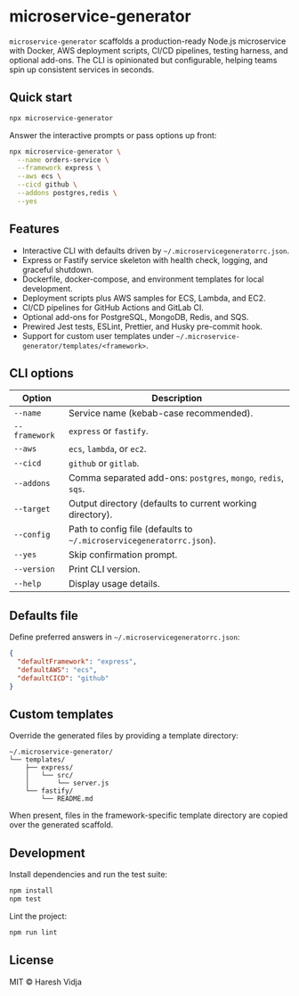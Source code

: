 # microservice-generator

`microservice-generator` scaffolds a production-ready Node.js microservice with Docker, AWS deployment scripts, CI/CD pipelines, testing harness, and optional add-ons. The CLI is opinionated but configurable, helping teams spin up consistent services in seconds.

## Quick start

```bash
npx microservice-generator
```

Answer the interactive prompts or pass options up front:

```bash
npx microservice-generator \
  --name orders-service \
  --framework express \
  --aws ecs \
  --cicd github \
  --addons postgres,redis \
  --yes
```

## Features

- Interactive CLI with defaults driven by `~/.microservicegeneratorrc.json`.
- Express or Fastify service skeleton with health check, logging, and graceful shutdown.
- Dockerfile, docker-compose, and environment templates for local development.
- Deployment scripts plus AWS samples for ECS, Lambda, and EC2.
- CI/CD pipelines for GitHub Actions and GitLab CI.
- Optional add-ons for PostgreSQL, MongoDB, Redis, and SQS.
- Prewired Jest tests, ESLint, Prettier, and Husky pre-commit hook.
- Support for custom user templates under `~/.microservice-generator/templates/<framework>`.

## CLI options

| Option           | Description                                                  |
| ---------------- | ------------------------------------------------------------ |
| `--name`         | Service name (kebab-case recommended).                       |
| `--framework`    | `express` or `fastify`.                                      |
| `--aws`          | `ecs`, `lambda`, or `ec2`.                                   |
| `--cicd`         | `github` or `gitlab`.                                        |
| `--addons`       | Comma separated add-ons: `postgres`, `mongo`, `redis`, `sqs`. |
| `--target`       | Output directory (defaults to current working directory).    |
| `--config`       | Path to config file (defaults to `~/.microservicegeneratorrc.json`). |
| `--yes`          | Skip confirmation prompt.                                    |
| `--version`      | Print CLI version.                                           |
| `--help`         | Display usage details.                                       |

## Defaults file

Define preferred answers in `~/.microservicegeneratorrc.json`:

```json
{
  "defaultFramework": "express",
  "defaultAWS": "ecs",
  "defaultCICD": "github"
}
```

## Custom templates

Override the generated files by providing a template directory:

```
~/.microservice-generator/
└── templates/
    ├── express/
    │   └── src/
    │       └── server.js
    └── fastify/
        └── README.md
```

When present, files in the framework-specific template directory are copied over the generated scaffold.

## Development

Install dependencies and run the test suite:

```bash
npm install
npm test
```

Lint the project:

```bash
npm run lint
```

## License

MIT © Haresh Vidja
